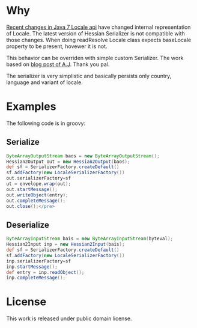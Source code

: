 # Why #
[Recent changes in Java 7 Locale api](http://weblogs.java.net/blog/joconner/archive/2011/09/13/changes-java-7-locale) have changed internal representation of Locale. The latest version of Hessian Serializer is not compatible with those changes. When doing readResolve Locale class expects baseLocale property to be present, hovewer it is not.

This behavior can be overriden with simple custom Serializer. The work based on [blog post of A.J](http://ayax79.wordpress.com/2009/02/11/big-integers-and-hessian/). Thank you pal.

The serializer is very simplistic and basically persists only country, language and variant of locale.

# Examples #

The following code is in groovy:

## Serialize ##

```groovy
ByteArrayOutputStream baos = new ByteArrayOutputStream();
Hessian2Output out = new Hessian2Output(baos);
def sf = SerializerFactory.createDefault()
sf.addFactory(new LocaleSerializerFactory())
out.serializerFactory=sf
ut = envelope.wrap(out);
out.startMessage();
out.writeObject(entry);
out.completeMessage();
out.close();</pre> 
```

## Deserialize ##

```groovy
ByteArrayInputStream bais = new ByteArrayInputStream(byteval);
Hessian2Input inp = new Hessian2Input(bais);
def sf = SerializerFactory.createDefault()
sf.addFactory(new LocaleSerializerFactory())
inp.serializerFactory=sf
inp.startMessage();
def entry = inp.readObject();
inp.completeMessage();
```

# License #
This work is released under public domain license.
